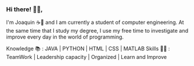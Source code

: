### Hi there! 👋🏽, 

I'm Joaquin ☕🍃 and I am currently a student of computer engineering. At the same time that I study my degree, I use my free time to investigate and improve every day in the world of programming.

Knowledge 📚 : JAVA | PYTHON | HTML | CSS | MATLAB 
Skills 💪🏽 : TeamWork | Leadership capacity | Organized | Learn and Improve

